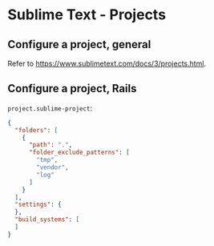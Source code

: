 # Sublime Text - Projects

## Configure a project, general

Refer to <https://www.sublimetext.com/docs/3/projects.html>.

## Configure a project, Rails

`project.sublime-project`:

```json
{
  "folders": [
    {
      "path": ".",
      "folder_exclude_patterns": [
        "tmp",
        "vendor",
        "log"
      ]
    }
  ],
  "settings": {
  },
  "build_systems": [
  ]
}
```
